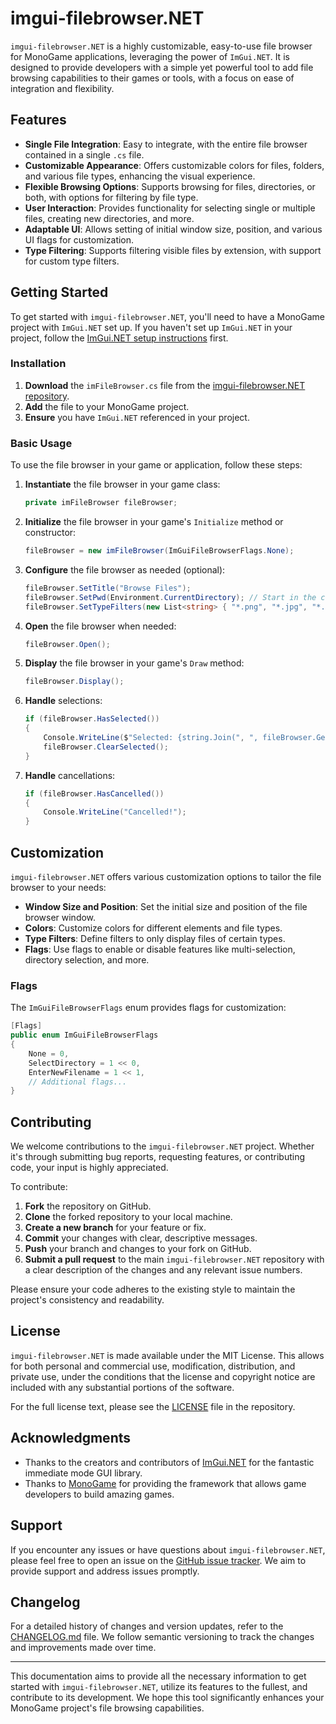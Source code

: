 # imgui-filebrowser.NET

`imgui-filebrowser.NET` is a highly customizable, easy-to-use file browser for MonoGame applications, leveraging the power of `ImGui.NET`. It is designed to provide developers with a simple yet powerful tool to add file browsing capabilities to their games or tools, with a focus on ease of integration and flexibility.

## Features

- **Single File Integration**: Easy to integrate, with the entire file browser contained in a single `.cs` file.
- **Customizable Appearance**: Offers customizable colors for files, folders, and various file types, enhancing the visual experience.
- **Flexible Browsing Options**: Supports browsing for files, directories, or both, with options for filtering by file type.
- **User Interaction**: Provides functionality for selecting single or multiple files, creating new directories, and more.
- **Adaptable UI**: Allows setting of initial window size, position, and various UI flags for customization.
- **Type Filtering**: Supports filtering visible files by extension, with support for custom type filters.

## Getting Started

To get started with `imgui-filebrowser.NET`, you'll need to have a MonoGame project with `ImGui.NET` set up. If you haven't set up `ImGui.NET` in your project, follow the [ImGui.NET setup instructions](https://github.com/mellinoe/ImGui.NET#usage-with-monogame-and-fna) first.

### Installation

1. **Download** the `imFileBrowser.cs` file from the [imgui-filebrowser.NET repository](https://github.com/tommybear/imgui-filebrowser.NET).
2. **Add** the file to your MonoGame project.
3. **Ensure** you have `ImGui.NET` referenced in your project.

### Basic Usage

To use the file browser in your game or application, follow these steps:

1. **Instantiate** the file browser in your game class:

    ```csharp
    private imFileBrowser fileBrowser;
    ```

2. **Initialize** the file browser in your game's `Initialize` method or constructor:

    ```csharp
    fileBrowser = new imFileBrowser(ImGuiFileBrowserFlags.None);
    ```

3. **Configure** the file browser as needed (optional):

    ```csharp
    fileBrowser.SetTitle("Browse Files");
    fileBrowser.SetPwd(Environment.CurrentDirectory); // Start in the current directory
    fileBrowser.SetTypeFilters(new List<string> { "*.png", "*.jpg", "*.*" }); // Example filters
    ```

4. **Open** the file browser when needed:

    ```csharp
    fileBrowser.Open();
    ```

5. **Display** the file browser in your game's `Draw` method:

    ```csharp
    fileBrowser.Display();
    ```

6. **Handle** selections:

    ```csharp
    if (fileBrowser.HasSelected())
    {
        Console.WriteLine($"Selected: {string.Join(", ", fileBrowser.GetSelected())}");
        fileBrowser.ClearSelected();
    }
    ```

7. **Handle** cancellations:

    ```csharp
    if (fileBrowser.HasCancelled())
    {
        Console.WriteLine("Cancelled!");
    }
    ```

## Customization

`imgui-filebrowser.NET` offers various customization options to tailor the file browser to your needs:

- **Window Size and Position**: Set the initial size and position of the file browser window.
- **Colors**: Customize colors for different elements and file types.
- **Type Filters**: Define filters to only display files of certain types.
- **Flags**: Use flags to enable or disable features like multi-selection, directory selection, and more.

### Flags

The `ImGuiFileBrowserFlags` enum provides flags for customization:

```csharp
[Flags]
public enum ImGuiFileBrowserFlags
{
    None = 0,
    SelectDirectory = 1 << 0,
    EnterNewFilename = 1 << 1,
    // Additional flags...
}
```

## Contributing

We welcome contributions to the `imgui-filebrowser.NET` project. Whether it's through submitting bug reports, requesting features, or contributing code, your input is highly appreciated.

To contribute:

1. **Fork** the repository on GitHub.
2. **Clone** the forked repository to your local machine.
3. **Create a new branch** for your feature or fix.
4. **Commit** your changes with clear, descriptive messages.
5. **Push** your branch and changes to your fork on GitHub.
6. **Submit a pull request** to the main `imgui-filebrowser.NET` repository with a clear description of the changes and any relevant issue numbers.

Please ensure your code adheres to the existing style to maintain the project's consistency and readability.

## License

`imgui-filebrowser.NET` is made available under the MIT License. This allows for both personal and commercial use, modification, distribution, and private use, under the conditions that the license and copyright notice are included with any substantial portions of the software.

For the full license text, please see the [LICENSE](LICENSE) file in the repository.

## Acknowledgments

- Thanks to the creators and contributors of [ImGui.NET](https://github.com/mellinoe/ImGui.NET) for the fantastic immediate mode GUI library.
- Thanks to [MonoGame](https://www.monogame.net/) for providing the framework that allows game developers to build amazing games.

## Support

If you encounter any issues or have questions about `imgui-filebrowser.NET`, please feel free to open an issue on the [GitHub issue tracker](https://github.com/tommybear/imgui-filebrowser.NET/issues). We aim to provide support and address issues promptly.

## Changelog

For a detailed history of changes and version updates, refer to the [CHANGELOG.md](CHANGELOG.md) file. We follow semantic versioning to track the changes and improvements made over time.

---

This documentation aims to provide all the necessary information to get started with `imgui-filebrowser.NET`, utilize its features to the fullest, and contribute to its development. We hope this tool significantly enhances your MonoGame project's file browsing capabilities.
